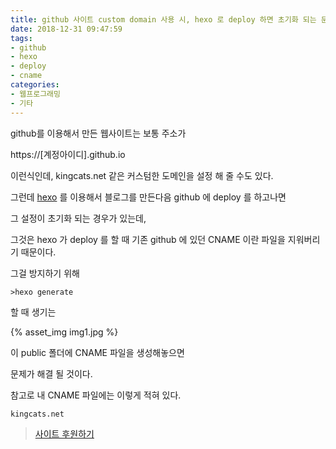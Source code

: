 ```yaml
---
title: github 사이트 custom domain 사용 시, hexo 로 deploy 하면 초기화 되는 문제 해결 방법
date: 2018-12-31 09:47:59
tags:
- github
- hexo
- deploy
- cname
categories:
- 웹프로그래밍
- 기타
---
```


github를 이용해서 만든 웹사이트는 보통 주소가 

https://[계정아이디].github.io

이런식인데, kingcats.net 같은 커스텀한 도메인을 설정 해 줄 수도 있다.

그런데 [hexo](https://hexo.io/ko/index.html) 를 이용해서 블로그를 만든다음 github 에 deploy 를 하고나면

그 설정이 초기화 되는 경우가 있는데, 

그것은 hexo 가 deploy 를 할 때 기존 github 에 있던 CNAME 이란 파일을 지워버리기 때문이다.

그걸 방지하기 위해 

```
>hexo generate
```

할 때 생기는 

{% asset_img img1.jpg %}

이 public 폴더에 CNAME 파일을 생성해놓으면

문제가 해결 될 것이다.

참고로 내 CNAME 파일에는 이렇게 적혀 있다.

    kingcats.net

> [사이트 후원하기](https://toon.at/donate/636800116400915381)